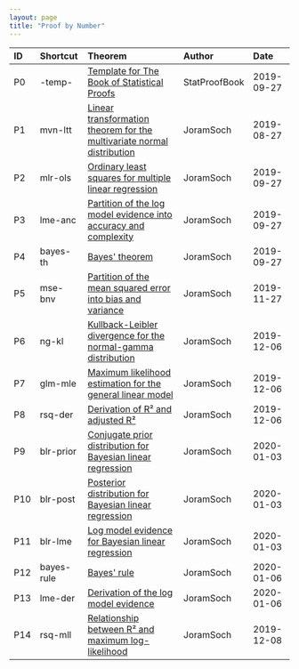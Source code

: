 ```yaml
---
layout: page
title: "Proof by Number"
---
```



| ID | Shortcut | Theorem | Author | Date |
|:-- |:-------- |:------- |:------ |:---- |
| P0 | -temp- | [Template for The Book of Statistical Proofs](/Proofs/-temp-.html) | StatProofBook | 2019-09-27 |
| P1 | mvn-ltt | [Linear transformation theorem for the multivariate normal distribution](/Proofs/mvn-ltt.html) | JoramSoch | 2019-08-27 |
| P2 | mlr-ols | [Ordinary least squares for multiple linear regression](/Proofs/mlr-ols.html) | JoramSoch | 2019-09-27 |
| P3 | lme-anc | [Partition of the log model evidence into accuracy and complexity](/Proofs/lme-anc.html) | JoramSoch | 2019-09-27 |
| P4 | bayes-th | [Bayes' theorem](/Proofs/bayes-th.html) | JoramSoch | 2019-09-27 |
| P5 | mse-bnv | [Partition of the mean squared error into bias and variance](/Proofs/mse-bnv.html) | JoramSoch | 2019-11-27 |
| P6 | ng-kl | [Kullback-Leibler divergence for the normal-gamma distribution](/Proofs/ng-kl.html) | JoramSoch | 2019-12-06 |
| P7 | glm-mle | [Maximum likelihood estimation for the general linear model](/Proofs/glm-mle.html) | JoramSoch | 2019-12-06 |
| P8 | rsq-der | [Derivation of R² and adjusted R²](/Proofs/rsq-der.html) | JoramSoch | 2019-12-06 |
| P9 | blr-prior | [Conjugate prior distribution for Bayesian linear regression](/Proofs/blr-prior.html) | JoramSoch | 2020-01-03 |
| P10 | blr-post | [Posterior distribution for Bayesian linear regression](/Proofs/blr-post.html) | JoramSoch | 2020-01-03 |
| P11 | blr-lme | [Log model evidence for Bayesian linear regression](/Proofs/blr-lme.html) | JoramSoch | 2020-01-03 |
| P12 | bayes-rule | [Bayes' rule](/Proofs/bayes-rule.html) | JoramSoch | 2020-01-06 |
| P13 | lme-der | [Derivation of the log model evidence](/Proofs/lme-der.html) | JoramSoch | 2020-01-06 |
| P14 | rsq-mll | [Relationship between R² and maximum log-likelihood](/Proofs/rsq-mll.html) | JoramSoch | 2019-12-08 |
